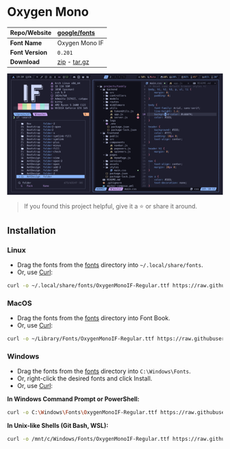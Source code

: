 <!-- SHORTCUT REFERENCE LINKS -->

[zip]: https://github.com/iconicFonts/if/releases/download/v1.1.0/Oxygen_Mono.zip
[tar]: https://github.com/iconicFonts/if/releases/download/v1.1.0/Oxygen_Mono.tar.gz
[url]: https://github.com/google/fonts/tree/main/ofl/oxygenmono

# Oxygen Mono

| Repo/Website     | [google/fonts][url]        |
| :--------------- | :------------------------- |
| **Font Name**    | Oxygen Mono IF             |
| **Font Version** | `0.201`                    |
| **Download**     | [zip][zip] - [tar.gz][tar] |

![Font preview](preview.png)

> If you found this project helpful, give it a :star: or share it around.

## Installation

### Linux

- Drag the fonts from the [fonts](fonts) directory into `~/.local/share/fonts`.
- Or, use [Curl](https://github.com/curl/curl):

```sh
curl -o ~/.local/share/fonts/OxygenMonoIF-Regular.ttf https://raw.githubusercontent.com/iconicFonts/if/main/fonts/patched/Oxygen_Mono/fonts/OxygenMonoIF-Regular.ttf
```

### MacOS

- Drag the fonts from the [fonts](fonts) directory into Font Book.
- Or, use [Curl](https://github.com/curl/curl):

```sh
curl -o ~/Library/Fonts/OxygenMonoIF-Regular.ttf https://raw.githubusercontent.com/iconicFonts/if/main/fonts/patched/Oxygen_Mono/fonts/OxygenMonoIF-Regular.ttf
```

### Windows

- Drag the fonts from the [fonts](fonts) directory into `C:\Windows\Fonts`.
- Or, right-click the desired fonts and click Install.
- Or, use [Curl](https://github.com/curl/curl):

**In Windows Command Prompt or PowerShell:**

```sh
curl -o C:\Windows\Fonts\OxygenMonoIF-Regular.ttf https://raw.githubusercontent.com/iconicFonts/if/main/fonts/patched/Oxygen_Mono/fonts/OxygenMonoIF-Regular.ttf
```

**In Unix-like Shells (Git Bash, WSL):**

```sh
curl -o /mnt/c/Windows/Fonts/OxygenMonoIF-Regular.ttf https://raw.githubusercontent.com/iconicFonts/if/main/fonts/patched/Oxygen_Mono/fonts/OxygenMonoIF-Regular.ttf
```
